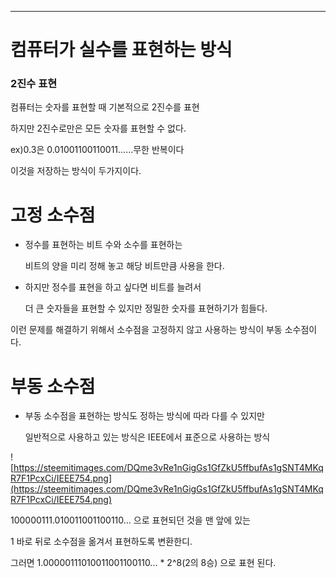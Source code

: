 

---
# 컴퓨터가 실수를 표현하는 방식

### 2진수 표현

컴퓨터는 숫자를 표현할 때 기본적으로 2진수를 표현

하지만 2진수로만은 모든 숫자를 표현할 수 없다.

ex)0.3은 0.01001100110011...…무한 반복이다

이것을 저장하는 방식이 두가지이다.

# 고정 소수점

- 정수를 표현하는 비트 수와 소수를 표현하는
    
    비트의 양을 미리 정해 놓고 해당 비트만큼 사용을 한다.
    
- 하지만 정수를 표현을 하고 싶다면 비트를 늘려서
    
    더 큰 숫자들을 표현할 수 있지만 정밀한 숫자를 표현하기가 힘들다.
    

이런 문제를 해결하기 위해서 소수점을 고정하지 않고 사용하는 방식이 부동 소수점이다.

# 부동 소수점

- 부동 소수점을 표현하는 방식도 정하는 방식에 따라 다를 수 있지만
    
    일반적으로 사용하고 있는 방식은 IEEE에서 표준으로 사용하는 방식
    

![https://steemitimages.com/DQme3vRe1nGigGs1GfZkU5ffbufAs1gSNT4MKqR7F1PcxCi/IEEE754.png](https://steemitimages.com/DQme3vRe1nGigGs1GfZkU5ffbufAs1gSNT4MKqR7F1PcxCi/IEEE754.png)

100000111.010011001100110... 으로 표현되던 것을 맨 앞에 있는

1 바로 뒤로 소수점을 옮겨서 표현하도록 변환한디.

그러면 1.00000111010011001100110... * 2^8(2의 8승) 으로 표현 된다.
